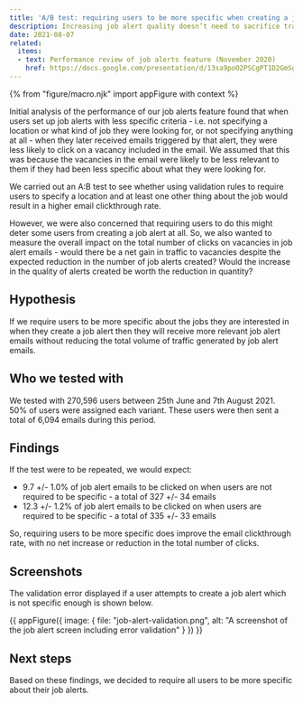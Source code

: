 ```yaml
---
title: 'A/B test: requiring users to be more specific when creating a job alert'
description: Increasing job alert quality doesn’t need to sacrifice traffic volume.
date: 2021-08-07
related:
  items:
  - text: Performance review of job alerts feature (November 2020)
    href: https://docs.google.com/presentation/d/13sa9poO2PSCgPT1D2GmSgcYsjRD-v4P7h9V7xjDKFL0/edit?usp=sharing
---
```


{% from "figure/macro.njk" import appFigure with context %}

Initial analysis of the performance of our job alerts feature found that when users set up job alerts with less specific criteria - i.e. not specifying a location or what kind of job they were looking for, or not specifying anything at all - when they later received emails triggered by that alert, they were less likely to click on a vacancy included in the email. We assumed that this was because the vacancies in the email were likely to be less relevant to them if they had been less specific about what they were looking for.

We carried out an A:B test to see whether using validation rules to require users to specify a location and at least one other thing about the job would result in a higher email clickthrough rate.

However, we were also concerned that requiring users to do this might deter some users from creating a job alert at all. So, we also wanted to measure the overall impact on the total number of clicks on vacancies in job alert emails - would there be a net gain in traffic to vacancies despite the expected reduction in the number of job alerts created? Would the increase in the quality of alerts created be worth the reduction in quantity?

## Hypothesis

 If we require users to be more specific about the jobs they are interested in when they create a job alert then they will receive more relevant job alert emails without reducing the total volume of traffic generated by job alert emails.

## Who we tested with

We tested with 270,596 users between 25th June and 7th August 2021. 50% of users were assigned each variant. These users were then sent a total of 6,094 emails during this period.

## Findings

If the test were to be repeated, we would expect:

* 9.7 +/- 1.0% of job alert emails to be clicked on when users are not required to be specific - a total of 327 +/- 34 emails
* 12.3 +/- 1.2% of job alert emails to be clicked on when users are required to be specific - a total of 335 +/- 33 emails

So, requiring users to be more specific does improve the email clickthrough rate, with no net increase or reduction in the total number of clicks.

## Screenshots

The validation error displayed if a user attempts to create a job alert which is not specific enough is shown below.

{{ appFigure({
  image: {
    file: "job-alert-validation.png",
    alt: "A screenshot of the job alert screen including error validation" 
   }
}) }}

## Next steps

Based on these findings, we decided to require all users to be more specific about their job alerts.
